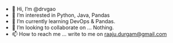 - 👋 Hi, I’m @drvgao
- 👀 I’m interested in Python, Java, Pandas
- 🌱 I’m currently learning DevOps & Pandas.
- 💞️ I’m looking to collaborate on ... Nothing.
- 📫 How to reach me ... write to me on raaju.durgam@gmail.com

<!---
drvgao/drvgao is a ✨ special ✨ repository because its `README.md` (this file) appears on your GitHub profile.
You can click the Preview link to take a look at your changes.
--->
